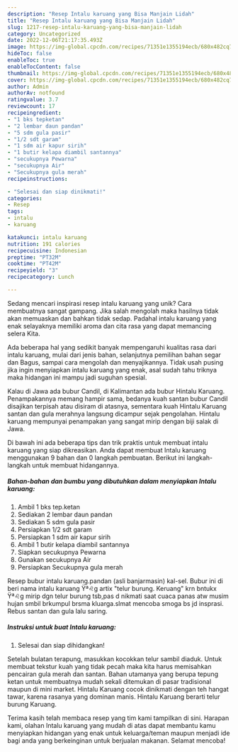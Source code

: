 ```yaml
---
description: "Resep Intalu karuang yang Bisa Manjain Lidah"
title: "Resep Intalu karuang yang Bisa Manjain Lidah"
slug: 1217-resep-intalu-karuang-yang-bisa-manjain-lidah
category: Uncategorized
date: 2022-12-06T21:17:35.493Z
image: https://img-global.cpcdn.com/recipes/71351e1355194ecb/680x482cq70/intalu-karuang-foto-resep-utama.jpg
hideToc: false
enableToc: true
enableTocContent: false
thumbnail: https://img-global.cpcdn.com/recipes/71351e1355194ecb/680x482cq70/intalu-karuang-foto-resep-utama.jpg
cover: https://img-global.cpcdn.com/recipes/71351e1355194ecb/680x482cq70/intalu-karuang-foto-resep-utama.jpg
author: Admin
authorAv: notfound
ratingvalue: 3.7
reviewcount: 17
recipeingredient:
- "1 bks tepketan"
- "2 lembar daun pandan"
- "5 sdm gula pasir"
- "1/2 sdt garam"
- "1 sdm air kapur sirih"
- "1 butir kelapa diambil santannya"
- "secukupnya Pewarna"
- "secukupnya Air"
- "Secukupnya gula merah"
recipeinstructions:

- "Selesai dan siap dinikmati!"
categories:
- Resep
tags:
- intalu
- karuang

katakunci: intalu karuang 
nutrition: 191 calories
recipecuisine: Indonesian
preptime: "PT32M"
cooktime: "PT42M"
recipeyield: "3"
recipecategory: Lunch

---
```





Sedang mencari inspirasi resep intalu karuang yang unik? Cara membuatnya sangat gampang. Jika salah mengolah maka hasilnya tidak akan memuaskan dan bahkan tidak sedap. Padahal intalu karuang yang enak selayaknya memiliki aroma dan cita rasa yang dapat memancing selera Kita.





Ada beberapa hal yang sedikit banyak mempengaruhi kualitas rasa dari intalu karuang, mulai dari jenis bahan, selanjutnya pemilihan bahan segar dan Bagus, sampai cara mengolah dan menyajikannya. Tidak usah pusing jika ingin menyiapkan intalu karuang yang enak,      asal sudah tahu triknya maka hidangan ini mampu jadi suguhan spesial.














Kalau di Jawa ada bubur Candil, di Kalimantan ada bubur Hintalu Karuang. Penampakannya memang hampir sama, bedanya kuah santan bubur Candil disajikan terpisah atau disiram di atasnya, sementara kuah Hintalu Karuang santan dan gula merahnya langsung dicampur sejak pengolahan. Hintalu karuang mempunyai penampakan yang sangat mirip dengan biji salak di Jawa.






Di bawah ini ada beberapa tips dan trik praktis untuk membuat intalu karuang yang siap dikreasikan. Anda dapat membuat Intalu karuang menggunakan 9 bahan dan 0 langkah pembuatan. Berikut ini langkah-langkah untuk membuat hidangannya.

<!--inarticleads1-->

##### Bahan-bahan dan bumbu yang dibutuhkan dalam menyiapkan Intalu karuang:

1. Ambil 1 bks tep.ketan
1. Sediakan 2 lembar daun pandan
1. Sediakan 5 sdm gula pasir
1. Persiapkan 1/2 sdt garam
1. Persiapkan 1 sdm air kapur sirih
1. Ambil 1 butir kelapa diambil santannya
1. Siapkan secukupnya Pewarna
1. Gunakan secukupnya Air
1. Persiapkan Secukupnya gula merah


Resep bubur intalu karuang.pandan (asli banjarmasin) kal-sel. Bubur ini di beri nama intalu karuang Ÿª♌g artix &#34;telur burung. Keruang&#34; krn bntukx Ÿª♌g mirip dgn telur burung tsb,pas d nikmati saat cuaca panas atw musim hujan smbil brkumpul brsma kluarga.slmat mencoba smoga bs jd insprasi. Rebus santan dan gula lalu saring. 

<!--inarticleads2-->

##### Instruksi untuk buat Intalu karuang:


1. Selesai dan siap dihidangkan!

Setelah bulatan terapung, masukkan kocokkan telur sambil diaduk. Untuk membuat tekstur kuah yang tidak pecah maka kita harus memisahkan pencairan gula merah dan santan. Bahan utamanya yang berupa tepung ketan untuk membuatnya mudah sekali ditemukan di pasar tradisional maupun di mini market. Hintalu Karuang cocok dinikmati dengan teh hangat tawar, karena rasanya yang dominan manis. Hintalu Karuang berarti telur burung Karuang. 

Terima kasih telah membaca resep yang tim kami tampilkan di sini. Harapan kami, olahan Intalu karuang yang mudah di atas dapat membantu kamu menyiapkan hidangan yang enak untuk keluarga/teman maupun menjadi ide bagi anda yang berkeinginan untuk berjualan makanan. Selamat mencoba!
